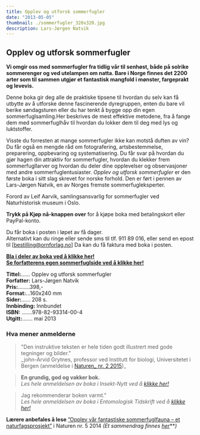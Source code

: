 ```yaml
---
title: Opplev og utforsk sommerfugler
date: "2013-05-05"
thumbnail: ./sommerfugler_320x320.jpg
description: Lars-Jørgen Natvik
---
```


## Opplev og utforsk sommerfugler

**Vi omgir oss med sommerfugler fra tidlig vår til senhøst, både på solrike sommerenger og ved utelampen om natta. Bare i Norge finnes det 2200 arter som til sammen utgjør et fantastisk mangfold i mønster, fargeprakt og levevis.**

Denne boka gir deg alle de praktiske tipsene til hvordan du selv kan få utbytte av å utforske denne fascinerende dyregruppen, enten du bare vil berike søndagsturen eller du har tenkt å bygge opp din egen sommerfuglsamling.Her beskrives de mest effektive metodene, fra å fange dem med sommerfuglhåv til hvordan du lokker dem til deg med lys og luktstoffer.

Visste du forresten at mange sommerfugler ikke kan motstå duften av vin? Du får også en mengde råd om fotografering, artsbestemmelse, preparering, oppbevaring og systematisering. Du får svar på hvordan du gjør hagen din attraktiv for sommerfugler, hvordan du klekker frem sommerfugllarver og hvordan du deler dine opplevelser og observasjoner med andre sommerfuglentusiaster. _Opplev og utforsk sommerfugler_ er den første boka i sitt slag skrevet for norske forhold. Den er ført i pennen av Lars-Jørgen Natvik, en av Norges fremste sommerfugleksperter.

Forord av Leif Aarvik, samlingsansvarlig for sommerfugler ved Naturhistorisk museum i Oslo.

**Trykk på Kjøp nå-knappen over** for å kjøpe boka med betalingskort eller PayPal-konto.

Du får boka i posten i løpet av få dager.  
Alternativt kan du ringe eller sende sms til tlf. 911 89 016, eller send en epost til [bestilling@ornforlag.no] Da kan du få faktura med boka i posten.

**[Bla i deler av boka ved å klikke her!](http://issuu.com/naturogfritid/docs/opplev_og_utforsk_sommerfugler_ekse?mode=window&embedId=1618717/2246059)**  
**[Se forfatterens egen sommerfuglside ved å klikke her!](http://www.opplevsommerfugler.no/)**

**Tittel:**...... Opplev og utforsk sommerfugler  
**Forfatter:** Lars-Jørgen Natvik  
**Pris:**........398,-  
**Format:**...160x240 mm  
**Sider:**...... 208 s.  
**Innbinding:** Innbundet  
**ISBN:** .......978-82-93314-00-4  
**Utgitt:**....... mai 2013

### Hva mener anmelderne

> "Den instruktive teksten er hele tiden godt illustrert med gode tegninger og bilder."  
> _john-Arvid Grytnes, professor ved Institutt for biologi, Universitetet i Bergen (anmeldelse i [Naturen_ nr. 2 2015](http://www.idunn.no/natur))\_

> **En grundig, god og vakker bok.**  
> _Les hele anmeldelsen av boka i Insekt-Nytt ved å [klikke her!](./Sommerfuglbokanmeldelse_Natvik_IN_38-4_RB2013.pdf)_

> Jag rekommenderar boken varmt."  
> _Les hele anmeldelsen av boka i Entomologisk Tidskrift ved å [klikke her!](./Elmqvist_recension_av_Natvik.pdf)_

**Lærere anbefales å lese** [”Opplev vår fantastiske sommerfuglfauna – et naturfagsprosjekt”](http://www.idunn.no/ts/natur/2014/05/opplev_vaar_fantastiske_sommerfuglfauna_et_naturfagsprosje) i Naturen nr. 5 2014 _(Et sammendrag finnes [her](http://www.opplevsommerfugler.no/skoler/)_\*\*_)_
